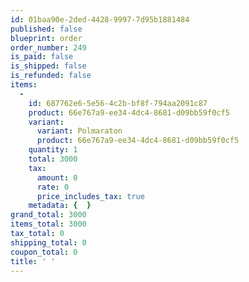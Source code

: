 ```yaml
---
id: 01baa90e-2ded-4428-9997-7d95b1881484
published: false
blueprint: order
order_number: 249
is_paid: false
is_shipped: false
is_refunded: false
items:
  -
    id: 687762e6-5e56-4c2b-bf8f-794aa2091c87
    product: 66e767a9-ee34-4dc4-8681-d09bb59f0cf5
    variant:
      variant: Polmaraton
      product: 66e767a9-ee34-4dc4-8681-d09bb59f0cf5
    quantity: 1
    total: 3000
    tax:
      amount: 0
      rate: 0
      price_includes_tax: true
    metadata: {  }
grand_total: 3000
items_total: 3000
tax_total: 0
shipping_total: 0
coupon_total: 0
title: ' '
---
```

